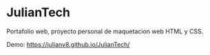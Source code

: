 # JulianTech

Portafolio web, proyecto personal de maquetacion web HTML y CSS.

Demo: https://julianv8.github.io/JulianTech/

